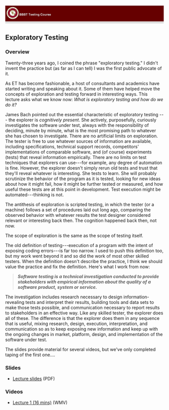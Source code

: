 ![header-image](../assets/images/header.jpg)

Exploratory Testing
-------------------

### Overview

Twenty-three years ago, I coined the phrase "exploratory testing." I didn't invent the practice but (as far as I can tell) I was the first public advocate of it.

As ET has become fashionable, a host of consultants and academics have started writing and speaking about it. Some of them have helped move the concepts of exploration and testing forward in interesting ways. This lecture asks what we know now: *What is exploratory testing and how do we do it?*

James Bach pointed out the essential characteristic of exploratory testing --- the explorer is *cognitively present*. She actively, purposefully, curiously investigates the software under test, always with the responsibility of deciding, minute by minute, what is the most promising path to whatever she has chosen to investigate. There are no artificial limits on exploration. The tester is free to use whatever sources of information are available, including specifications, technical support records, competitors' implementations of comparable software, and (of course) experiments (tests) that reveal information empirically. There are no limits on test techniques that explorers can use---for example, any degree of automation is fine. However, the explorer doesn't simply rerun old tests and trust that they'll reveal whatever is interesting. She tests to learn. She will probably scrutinize the behavior of the program as it is tested, looking for new ideas about how it might fail, how it might be further tested or measured, and how useful these tests are at this point in development. Test execution might be automated---thinking is not.

The antithesis of exploration is scripted testing, in which the tester (or a machine) follows a set of procedures laid out long ago, comparing the observed behavior with whatever results the test designer considered relevant or interesting back then. The cognition happened back then, not now.

The scope of exploration is the same as the scope of testing itself.

The old definition of testing---execution of a program with the intent of exposing coding errors---is far too narrow. I used to push this definition too, but my work went beyond it and so did the work of most other skilled testers. When the definition doesn't describe the practice, I think we should value the practice and fix the definition. Here's what I work from now:

> ***Software testing is a technical investigation conducted to provide stakeholders with empirical information about the quality of a software product, system or service.***

The investigation includes research necessary to design information-revealing tests and interpret their results, building tools and data sets to make those tests possible, and communication necessary to report results to stakeholders in an effective way. Like any skilled tester, the explorer does all of these. The difference is that the explorer does them in any sequence that is useful, mixing research, design, execution, interpretation, and communication so as to keep exposing new information and keep up with the ongoing changes in market, platform, design, and implementation of the software under test.

The slides provide material for several videos, but we've only completed taping of the first one....

### Slides

-   [Lecture slides](https://web.archive.org/web/20220317112933/http://testingeducation.org/BBST/exploratory/BBSTExploring.pdf) (PDF)

### Videos

-   [Lecture 1 (16 mins)](https://web.archive.org/web/20220317112933/http://testingeducation.org/BBST/exploratory/BBSTExploring1.wmv) (WMV)